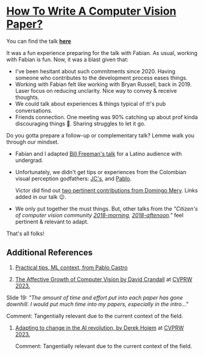 # [How To Write A Computer Vision Paper?](https://docs.google.com/presentation/d/1p-uYv0JPZB1Wqf9AKQdL6WXId4jDW6fCOoNOhHv-aZg)

You can find the talk [**here**](https://docs.google.com/presentation/d/1p-uYv0JPZB1Wqf9AKQdL6WXId4jDW6fCOoNOhHv-aZg)

It was a fun experience preparing for the talk with Fabian.
As usual, working with Fabian is fun.
Now, it was a blast given that:
- I've been hesitant about such commitments since 2020.
  Having someone who contributes to the development process eases things.
- Working with Fabian felt like working with Bryan Russell, back in 2019.
  Laser focus on reducing unclarity.
  Nice way to convey & receive thoughts.
- We could talk about experiences & things typical of 🤓's pub conversations.
- Friends connection.
  One meeting was 90% catching up about prof kinda discouraging things 🥰.
  Sharing struggles to let it go.

Do you gotta prepare a follow-up or complementary talk?
Lemme walk you through our mindset.

- Fabian and I adapted [Bill Freeman's talk](https://docs.google.com/presentation/d/1p-uYv0JPZB1Wqf9AKQdL6WXId4jDW6fCOoNOhHv-aZg/edit?userstoinvite=yasser.benigmim@gmail.com&sharingaction=manageaccess&role=writer#slide=id.g26c6432dd24_0_22) for a Latino audience with undergrad.

- Unfortunately, we didn't get tips or experiences from the Colombian visual perception godfathers: [JC's](https://scholar.google.com/citations?user=hqNhUCYAAAAJ&hl=en), and [Pablo](https://scholar.google.com/citations?user=k0nZO90AAAAJ&hl=en).

  Victor did find out [two pertinent contributions from Domingo Mery](https://domingomery.ing.puc.cl/presentations/).
Links added in our talk 😉.

- We only put together the must things.
  But, other talks from the _"Citizen's of computer vision community [2018-morning](https://www.youtube.com/watch?v=MKUCz_3Ee0A), [2018-aftenoon](https://youtu.be/imEtTnQKt4M)."_ feel pertinent & relevant to adapt.

That's all folks!

## Additional References

1. [Practical tips, ML context, from Pablo Castro](https://twitter.com/pcastr/status/1750496646905921765)

1. [The Affective Growth of Computer Vision by David Crandall](https://uofi.app.box.com/s/kvgg0c76kzpmd6xr348mah2r69hpk35r) at [CVPRW 2023.](https://sites.google.com/view/academic-cv/home)

  Slide 19: _"The amount of time and effort put into each paper has gone downhill. I would put much time into my papers, especially in the intro..."_

  Comment: Tangentially relevant due to the current context of the field.

1. [Adapting to change in the AI revolution, by Derek Hoiem](https://uofi.app.box.com/s/h3wnbijralmj9b3j0hv0rdcrkrpjo655) at [CVPRW 2023.](https://sites.google.com/view/academic-cv/home)

    Comment: Tangentially relevant due to the current context of the field.
